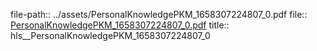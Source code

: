 file-path:: ../assets/PersonalKnowledgePKM_1658307224807_0.pdf
file:: [PersonalKnowledgePKM_1658307224807_0.pdf](../assets/PersonalKnowledgePKM_1658307224807_0.pdf)
title:: hls__PersonalKnowledgePKM_1658307224807_0
